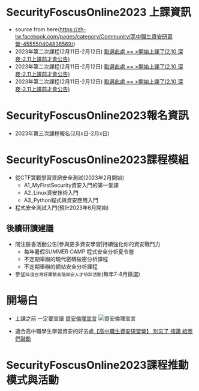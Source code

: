 # SecurityFoscusOnline2023 上課資訊
- source from here(https://zh-tw.facebook.com/pages/category/Community/高中職生資安研習營-455550404836569/)
- 2023年第二次課程(2月11日-2月12日) [點選此處 == >開始上課了(2.10 深夜-2.11上課前才會公告)](https://github.com/MyFirstSecurity2020/20230211)
- 2023年第二次課程(2月11日-2月12日) [點選此處 == >開始上課了(2.10 深夜-2.11上課前才會公告)](https://github.com/MyFirstSecurity2020/20230211)
- 2023年第二次課程(2月11日-2月12日) [點選此處 == >開始上課了(2.10 深夜-2.11上課前才會公告)](https://github.com/MyFirstSecurity2020/20230211)

# SecurityFoscusOnline2023報名資訊
- 2023年第三次課程報名(2月x日-2月x日)

# SecurityFoscusOnline2023課程模組
- 從CTF實戰學習資訊安全測試(2023年2月開始)
  - A1_MyFirstSecurity資安入門的第一堂課
  - A2_Linux資安技術入門
  - A3_Python程式與資安應用入門 
- 程式安全測試入門(預計2023年6月開始)


## 後續研讀建議
- 關注臉書活動公告|參與更多資安學習|持續強化你的資安戰鬥力
  - 每年暑假SUMMER CAMP 程式安全分析夏令營
  - 不定期舉辦的現代密碼破密分析課程 
  - 不定期舉辦的網站安全分析課程
- 參加`年度台灣好厲駭高階資安人才培訓活動`(每年7-8月徵選)

# 開場白
- 上課之前 一定要宣讀 [資安倫理宣言](資安宣言.gif)
![資安倫理宣言](資安宣言.gif)

- 適合高中職學生學習資安的好去處[【高中職生資安研習營】 別忘了 按讚 給我們鼓勵](https://zh-tw.facebook.com/pages/category/Community/高中職生資安研習營-455550404836569/)


# SecurityFoscusOnline2023課程推動模式與活動
